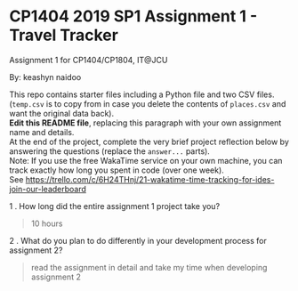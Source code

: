 # CP1404 2019 SP1 Assignment 1 - Travel Tracker
Assignment 1 for CP1404/CP1804, IT@JCU

By: keashyn naidoo  

This repo contains starter files including a Python file and two CSV files.  
(`temp.csv` is to copy from in case you delete the contents of `places.csv` and want the original data back).  
**Edit this README file**, replacing this paragraph with your own assignment name and details.  
At the end of the project, complete the very brief project reflection below by answering the questions (replace the `answer...` parts).  
Note: If you use the free WakaTime service on your own machine, you can track exactly how long you spent in code (over one week).  
See https://trello.com/c/6H24THnj/21-wakatime-time-tracking-for-ides-join-our-leaderboard

1 . How long did the entire assignment 1 project take you?
> 10 hours 

2 . What do you plan to do  differently in your development process for assignment 2?
> read the assignment in detail and take my time when developing assignment 2
